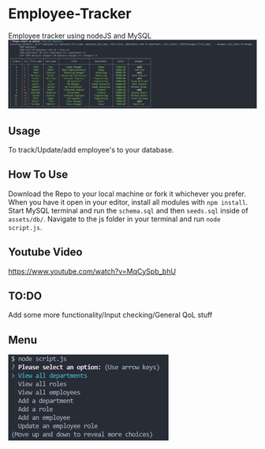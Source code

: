 # Employee-Tracker
Employee tracker using nodeJS and MySQL 
![Alt text](Assets/img/example.jpg "Title")

## Usage
To track/Update/add employee's to your database.

## How To Use
Download the Repo to your local machine or fork it whichever you prefer. 
When you have it open in your editor, install all modules with ```npm install```. 
Start MySQL terminal and run the ```schema.sql``` and then ```seeds.sql``` inside of ```assets/db/```. 
Navigate to the js folder in your terminal and run ```node script.js```. 

## Youtube Video
https://www.youtube.com/watch?v=MqCySpb_bhU

## TO:DO
Add some more functionality/Input checking/General QoL stuff

## Menu
![Alt text](Assets/img/menu.jpg "Title")

